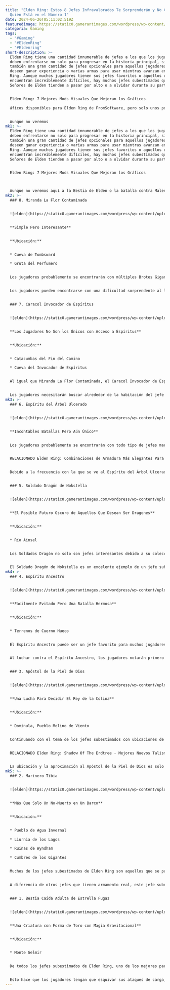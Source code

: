 ```yaml
---
title: "Elden Ring: Estos 8 Jefes Infravalorados Te Sorprenderán y No Creerás
  Quién Está en el Número 1"
date: 2024-06-26T05:11:02.519Z
featuredimage: https://static0.gamerantimages.com/wordpress/wp-content/uploads/2024/06/untitled-design.jpg?q=70&fit=contain&w=1140&h=&dpr=1
categoria: Gaming
tags:
  - "#Gaming"
  - "#EldenRing"
  - "#Eldenring"
short-description: >-
  Elden Ring tiene una cantidad innumerable de jefes a los que los jugadores
  deben enfrentarse no solo para progresar en la historia principal, sino
  también una gran cantidad de jefes opcionales para aquellos jugadores que
  deseen ganar experiencia o varias armas para usar mientras avanzan en Elden
  Ring. Aunque muchos jugadores tienen sus jefes favoritos o aquellos que
  encuentran increíblemente difíciles, hay muchos jefes subestimados que muchos
  Señores de Elden tienden a pasar por alto o a olvidar durante su partida.


  Elden Ring: 7 Mejores Mods Visuales Que Mejoran los Gráficos

  áficos disponibles para Elden Ring de FromSoftware, pero solo unos pocos destacan por su calidad estelar.


  Aunque no veremos
mk1: >-
  Elden Ring tiene una cantidad innumerable de jefes a los que los jugadores
  deben enfrentarse no solo para progresar en la historia principal, sino
  también una gran cantidad de jefes opcionales para aquellos jugadores que
  deseen ganar experiencia o varias armas para usar mientras avanzan en Elden
  Ring. Aunque muchos jugadores tienen sus jefes favoritos o aquellos que
  encuentran increíblemente difíciles, hay muchos jefes subestimados que muchos
  Señores de Elden tienden a pasar por alto o a olvidar durante su partida.


  Elden Ring: 7 Mejores Mods Visuales Que Mejoran los Gráficos



  Aunque no veremos aquí a la Bestia de Elden o la batalla contra Malenia, hay muchos otros jefes increíbles que merecen un poco más de amor y atención de aquellos que están en su misión para convertirse en el Señor de Elden y que incluso pueden tener un poco más de respeto por estos enemigos épicos cuando los enfrenten nuevamente.
mk2: >-
  ### 8. Miranda La Flor Contaminada


  ![elden](https://static0.gamerantimages.com/wordpress/wp-content/uploads/2023/03/elden-ring-miranda-the-blighted-bloom-mid-battle.jpg?q=70&fit=crop&w=1500&dpr=1 "elden")


  **Simple Pero Interesante**


  **Ubicación:**


  * Cueva de Tombsward

  * Gruta del Perfumero


  Los jugadores probablemente se encontrarán con múltiples Brotes Gigantes de Miranda como enemigos regulares a lo largo de su aventura en Elden Ring, aunque Miranda La Flor Contaminada es la única vez que los jugadores encontrarán este enemigo por sí solo y, aunque puede no ser la batalla más gloriosa del juego, los jugadores deben enfrentarse a esta planta de gran tamaño en una pequeña habitación de la Cueva de Tombsward.


  Los jugadores pueden encontrarse con una dificultad sorprendente al lidiar con este Brote de Miranda, ya que Miranda La Flor Contaminada y sus pequeños aliados Brotes de Miranda llenan toda la habitación con veneno, lo que puede matar al jugador rápidamente. Por lo tanto, los jugadores necesitarán abastecerse de Bolusas Neutralizadoras o encontrar una manera de matarla lo suficientemente rápido como para no morir envenenados primero.


  ### 7. Caracol Invocador de Espíritus


  ![elden](https://static0.gamerantimages.com/wordpress/wp-content/uploads/2024/02/elden-ring-spiritcaller-snail-boss-1.jpg?q=70&fit=crop&w=1500&dpr=1 "elden")


  **Los Jugadores No Son los Únicos con Acceso a Espíritus**


  **Ubicación:**


  * Catacumbas del Fin del Camino

  * Cueva del Invocador de Espíritus


  Al igual que Miranda La Flor Contaminada, el Caracol Invocador de Espíritus es un enemigo regular que los jugadores pueden enfrentar ocasionalmente como jefe en Elden Ring. Esto puede hacer que muchos jugadores lo olviden al final de su aventura, pero los jugadores aún recuerdan con cariño la batalla subestimada del jefe la primera vez que probablemente se encuentran con el Caracol Invocador de Espíritus en las Catacumbas del Fin del Camino o en la Cueva del Invocador de Espíritus.


  Los jugadores necesitarán buscar alrededor de la habitación del jefe para encontrar al verdadero caracol jefe, mientras el Caracol Invocador de Espíritus sigue lanzando algunos de los espíritus más mortales contra el jugador para derrotarlo. Equilibrar entre el espíritu y el caracol puede ser un gran desafío, especialmente porque el Caracol Invocador de Espíritus se teletransportará alrededor de la habitación para salvarse.
mk3: >-
  ### 6. Espíritu del Árbol Ulcerado


  ![elden](https://static0.gamerantimages.com/wordpress/wp-content/uploads/2023/04/elden-ring-ulcerated-tree-spirit.jpg?q=70&fit=crop&w=1500&dpr=1 "elden")


  **Incontables Batallas Pero Aún Único**


  Los jugadores probablemente se encontrarán con todo tipo de jefes maravillosos durante sus aventuras en Elden Ring, muchos de ellos no solo grandes sino también increíblemente letales. El Espíritu del Árbol Ulcerado es uno de los muchos jefes que los jugadores encontrarán múltiples veces en Elden Ring.


  RELACIONADO Elden Ring: Combinaciones de Armadura Más Elegantes Para El Estilo de Caballero Medieval Los jugadores ciertamente parecerán un caballero medieval en Elden Ring con las siguientes combinaciones de armadura.


  Debido a la frecuencia con la que se ve al Espíritu del Árbol Ulcerado tanto dentro como fuera de las ubicaciones de jefes, muchos jugadores que esperan convertirse en el Señor de Elden han olvidado la intensa naturaleza de enfrentarse a un Espíritu del Árbol Ulcerado, ya que se lanza imprudentemente alrededor de su habitación de jefe, lo que hace que parezca imposible golpear al espíritu, sin mencionar el daño sagrado que también tiene disponible.


  ### 5. Soldado Dragón de Nokstella


  ![elden](https://static0.gamerantimages.com/wordpress/wp-content/uploads/2024/02/mixcollage-31-jan-2024-09-03-pm-7139.jpg?q=70&fit=crop&w=1500&dpr=1 "elden")


  **El Posible Futuro Oscuro de Aquellos Que Desean Ser Dragones**


  **Ubicación:**


  * Río Ainsel


  Los Soldados Dragón no solo son jefes interesantes debido a su colección de movimientos que los ven erradicar a los jugadores con varias habilidades de iluminación y hielo, sino también por su increíble historia que advierte a los jugadores sobre lo que podrían convertirse al usar demasiadas habilidades de dragón.


  El Soldado Dragón de Nokstella es un excelente ejemplo de un jefe subestimado, con la batalla teniendo lugar no solo en una ubicación increíble dentro del Río Ainsel, sino también probablemente la primera vez que un jugador se enfrenta cara a cara con una persona desfigurada que parece estar convirtiéndose en un dragón. Aunque el jugador nunca verá que esto realmente le suceda a su personaje, sigue siendo inquietante y algo para recordar.
mk4: >-
  ### 4. Espíritu Ancestro


  ![elden](https://static0.gamerantimages.com/wordpress/wp-content/uploads/2024/02/mixcollage-06-feb-2024-02-21-pm-9151.jpg?q=70&fit=crop&w=1500&dpr=1 "elden")


  **Fácilmente Evitado Pero Una Batalla Hermosa**


  **Ubicación:**


  * Terrenos de Cuerno Hueco


  El Espíritu Ancestro puede ser un jefe favorito para muchos jugadores, pero sigue siendo uno de los jefes más subestimados en Elden Ring. Innumerables jugadores probablemente se hayan perdido por completo ambas batallas contra el Espíritu Ancestro si un jugador nunca decidió encender todos los braseros dentro del Río Siofra.


  Al luchar contra el Espíritu Ancestro, los jugadores notarán primero la música increíblemente calmante que suena en el fondo de una intensa batalla. Sin mencionar la belleza que es el Espíritu Ancestro, lo que hace que cada intento de derrotar a esta legendaria criatura parezca algo que debe ser recordado.


  ### 3. Apóstol de la Piel de Dios


  ![elden](https://static0.gamerantimages.com/wordpress/wp-content/uploads/2022/03/how-to-beat-the-godskin-apostle-in-elden-ring-Cropped.jpg?q=70&fit=crop&w=1500&dpr=1 "elden")


  **Una Lucha Para Decidir El Rey de la Colina**


  **Ubicación:**


  * Dominula, Pueblo Molino de Viento


  Continuando con el tema de los jefes subestimados con ubicaciones de batalla increíbles, el Apóstol de la Piel de Dios no solo es un desafío para la mayoría de los jugadores, sino también una ubicación que ve a los jugadores casi cayendo a su muerte desde el Pueblo Molino de Viento de Dominula mientras el Apóstol de la Piel de Dios empuja al jugador más cerca del borde.


  RELACIONADO Elden Ring: Shadow Of The Erdtree - Mejores Nuevos Talismanes Los jugadores pueden obtener una variedad de nuevos Talismanes en el DLC Shadow of the Erdtree de Elden Ring. Estos son algunos de los mejores.


  La ubicación y la aproximación al Apóstol de la Piel de Dios es solo una parte de por qué este jefe es tan subestimado, ya que la ágil criatura humanoide que se viste con la piel de los dioses no es completamente una persona, ya que su cuerpo se estira de manera antinatural para atacar al jugador.
mk5: >-
  ### 2. Marinero Tibia


  ![elden](https://static0.gamerantimages.com/wordpress/wp-content/uploads/2023/12/elden-ring-tibia-mariner.jpg?q=70&fit=crop&w=1500&dpr=1 "elden")


  **Más Que Solo Un No-Muerto en Un Barco**


  **Ubicación:**


  * Pueblo de Agua Invernal

  * Liurnia de los Lagos

  * Ruinas de Wyndham

  * Cumbres de los Gigantes


  Muchos de los jefes subestimados de Elden Ring son aquellos que se pueden encontrar en el campo mientras exploran todo el mapa. Los Marineros Tibia son uno de los muchos de este tipo de jefe que se pueden encontrar remando sus barcos rodeados por los muertos. Incluso si los jugadores solo están matando a estos jefes por la Raíz de la Muerte que proporcionan, cada encuentro con un Marinero Tibia incluye manejar varios no-muertos que él resucita mientras persiguen al barquero.


  A diferencia de otros jefes que tienen armamento real, este jefe subestimado ataca al jugador a través de su magia desde su cuerno, así como golpeando el barco contra cualquiera que se acerque demasiado, haciendo de cada encuentro algo interesante.


  ### 1. Bestia Caída Adulta de Estrella Fugaz


  ![elden](https://static0.gamerantimages.com/wordpress/wp-content/uploads/2022/06/elden-ring-fallingstar-beast-side-view.jpg?q=70&fit=crop&w=1500&dpr=1 "elden")


  **Una Criatura con Forma de Toro con Magia Gravitacional**


  **Ubicación:**


  * Monte Gelmir


  De todos los jefes subestimados de Elden Ring, uno de los mejores para que los jugadores luchen pero siempre olvidado es la Bestia Caída Adulta de Estrella Fugaz. Esta criatura con forma de toro de cuatro patas y cabeza de insecto es más que solo un animal, ya que tiene la capacidad de usar varios hechizos temáticos de gravedad.


  Esto hace que los jugadores tengan que esquivar sus ataques de carga, mientras también se mantienen alejados de sus habilidades de rayos gravitacionales. La Bestia Caída Adulta de Estrella Fugaz se siente tan diferente a cualquier otro jefe en el juego, lo que hace que esta Bestia de Estrella Fugaz sea un jefe con el que cualquier jugador debería probarse.
---
```

